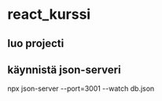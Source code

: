 # react_kurssi

## luo projecti


## käynnistä json-serveri
npx json-server --port=3001 --watch db.json
